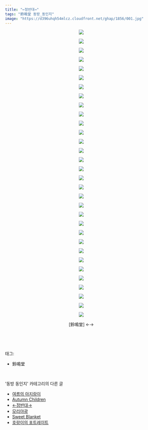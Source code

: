 ```yaml
---
title: "←정반대→"
tags: "鈴鳴堂 동방_동인지"
image: "https://d396uhqh54mlcz.cloudfront.net/ghap/1856/001.jpg"
---
```

<div class="article">
<p style="text-align: center; clear: none; float: none;"><img src="{{ site.imgserver7 }}/ghap/1856/001.jpg"/></p>
<p style="text-align: center; clear: none; float: none;"><img src="{{ site.imgserver7 }}/ghap/1856/002.jpg"/></p>
<p style="text-align: center; clear: none; float: none;"><img src="{{ site.imgserver7 }}/ghap/1856/003.jpg"/></p>
<p style="text-align: center; clear: none; float: none;"><img src="{{ site.imgserver7 }}/ghap/1856/004.jpg"/></p>
<p style="text-align: center; clear: none; float: none;"><img src="{{ site.imgserver7 }}/ghap/1856/005.jpg"/></p>
<p style="text-align: center; clear: none; float: none;"><img src="{{ site.imgserver7 }}/ghap/1856/006.jpg"/></p>
<p style="text-align: center; clear: none; float: none;"><img src="{{ site.imgserver7 }}/ghap/1856/007.jpg"/></p>
<p style="text-align: center; clear: none; float: none;"><img src="{{ site.imgserver7 }}/ghap/1856/008.jpg"/></p>
<p style="text-align: center; clear: none; float: none;"><img src="{{ site.imgserver7 }}/ghap/1856/009.jpg"/></p>
<p style="text-align: center; clear: none; float: none;"><img src="{{ site.imgserver7 }}/ghap/1856/010.jpg"/></p>
<p style="text-align: center; clear: none; float: none;"><img src="{{ site.imgserver7 }}/ghap/1856/011.jpg"/></p>
<p style="text-align: center; clear: none; float: none;"><img src="{{ site.imgserver7 }}/ghap/1856/012.jpg"/></p>
<p style="text-align: center; clear: none; float: none;"><img src="{{ site.imgserver7 }}/ghap/1856/013.jpg"/></p>
<p style="text-align: center; clear: none; float: none;"><img src="{{ site.imgserver7 }}/ghap/1856/014.jpg"/></p>
<p style="text-align: center; clear: none; float: none;"><img src="{{ site.imgserver7 }}/ghap/1856/015.jpg"/></p>
<p style="text-align: center; clear: none; float: none;"><img src="{{ site.imgserver7 }}/ghap/1856/016.jpg"/></p>
<p style="text-align: center; clear: none; float: none;"><img src="{{ site.imgserver7 }}/ghap/1856/017.jpg"/></p>
<p style="text-align: center; clear: none; float: none;"><img src="{{ site.imgserver7 }}/ghap/1856/018.jpg"/></p>
<p style="text-align: center; clear: none; float: none;"><img src="{{ site.imgserver7 }}/ghap/1856/019.jpg"/></p>
<p style="text-align: center; clear: none; float: none;"><img src="{{ site.imgserver7 }}/ghap/1856/020.jpg"/></p>
<p style="text-align: center; clear: none; float: none;"><img src="{{ site.imgserver7 }}/ghap/1856/021.jpg"/></p>
<p style="text-align: center; clear: none; float: none;"><img src="{{ site.imgserver7 }}/ghap/1856/022.jpg"/></p>
<p style="text-align: center; clear: none; float: none;"><img src="{{ site.imgserver7 }}/ghap/1856/023.jpg"/></p>
<p style="text-align: center; clear: none; float: none;"><img src="{{ site.imgserver7 }}/ghap/1856/024.jpg"/></p>
<p style="text-align: center; clear: none; float: none;"><img src="{{ site.imgserver7 }}/ghap/1856/025.jpg"/></p>
<p style="text-align: center; clear: none; float: none;"><img src="{{ site.imgserver7 }}/ghap/1856/026.jpg"/></p>
<p style="text-align: center; clear: none; float: none;"><img src="{{ site.imgserver7 }}/ghap/1856/027.jpg"/></p>
<p style="text-align: center; clear: none; float: none;"><img src="{{ site.imgserver7 }}/ghap/1856/028.jpg"/></p>
<p style="text-align: center; clear: none; float: none;"><img src="{{ site.imgserver7 }}/ghap/1856/029.jpg"/></p>
<p style="text-align: center; clear: none; float: none;"><img src="{{ site.imgserver7 }}/ghap/1856/030.jpg"/></p>
<p style="text-align: center; clear: none; float: none;"><img src="{{ site.imgserver7 }}/ghap/1856/031.jpg"/></p>
<p style="text-align: center; clear: none; float: none;"><img src="{{ site.imgserver7 }}/ghap/1856/032.jpg"/></p>
<p style="text-align: center; clear: none; float: none;">[鈴鳴堂] ←→</p>
<p><br/></p>
</div><br/>
<div class="tagTrail">
<p>태그: </p>
<ul>
<li>鈴鳴堂</li>
</ul>
</div><br/>
<div class="another">
<p>'동방 동인지' 카테고리의 다른 글</p>
<ul>
<li><a href="/ghap_1858">여름의 아지랑이</a></li>
<li><a href="/ghap_1857">Autumn Children</a></li>
<li><a href="/ghap_1856">←정반대→</a></li>
<li><a href="/ghap_1855">모리야광</a></li>
<li><a href="/ghap_1854">Sweet Blanket</a></li>
<li><a href="/ghap_1853">호랑이의 포트레이트</a></li>
</ul>
</div><br/>
<div class="cb_module cb_fluid">
<div class="cb_wrt cb_profile">
</div><!-- commentList close -->
</div><br/>
